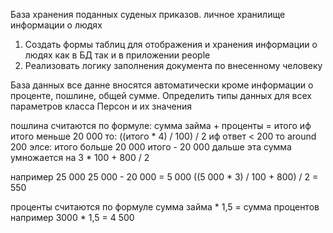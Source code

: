 База хранения поданных суденых приказов. личное хранилище информации о людях

1. Создать формы таблиц для отображения и хранения информации о людях как в БД так и в приложении people
2. Реализовать логику заполнения документа по внесенному человеку


База данных
все данне вносятся автоматически кроме информации о проценте, пошлине, общей сумме.
Определить типы данных для всех параметров класса Персон и их значения



пошлина считаются по формуле:
сумма займа + проценты = итого
иф итого меньше 20 000 то:
    ((итого * 4) / 100) / 2 иф ответ < 200 то around 200
элсе:
    итого больше 20 000
    итого - 20 000
    дальше эта сумма умножается на 3 * 100 + 800 / 2


например 
25 000
25 000 - 20 000 = 5 000
((5 000 * 3) / 100 + 800) / 2 = 550


проценты считаются по формуле 
сумма займа * 1,5 = сумма процентов
например 3000 * 1,5 = 4 500 
